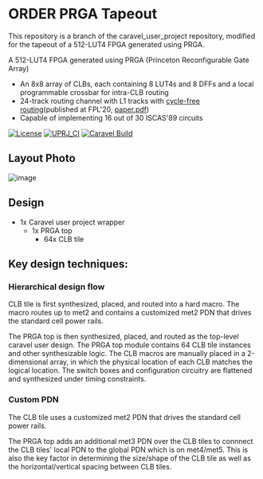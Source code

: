 # ORDER PRGA Tapeout

This repository is a branch of the caravel_user_project repository, modified for the tapeout of a 512-LUT4 FPGA generated using PRGA.


A 512-LUT4 FPGA generated using PRGA (Princeton Reconfigurable Gate Array)
 - An 8x8 array of CLBs, each containing 8 LUT4s and 8 DFFs and a local programmable crossbar for intra-CLB routing
 - 24-track routing channel with L1 tracks with [cycle-free routing](https://ieeexplore.ieee.org/document/9221519)(published at FPL'20, [paper.pdf](http://parallel.princeton.edu/papers/FPL20-Li.pdf))
 - Capable of implementing 16 out of 30 ISCAS'89 circuits
 

[![License](https://img.shields.io/badge/License-Apache%202.0-blue.svg)](https://opensource.org/licenses/Apache-2.0) [![UPRJ_CI](https://github.com/efabless/caravel_project_example/actions/workflows/user_project_ci.yml/badge.svg)](https://github.com/efabless/caravel_project_example/actions/workflows/user_project_ci.yml) [![Caravel Build](https://github.com/efabless/caravel_project_example/actions/workflows/caravel_build.yml/badge.svg)](https://github.com/efabless/caravel_project_example/actions/workflows/caravel_build.yml)

## Layout Photo

![image](https://efabless-production-marketplace.s3.amazonaws.com/attachments/projects/5c8e5e20-6b84-4a5a-a1c1-a37fd0c1cbf8/Capture.PNG)

## Design

- 1x Caravel user project wrapper
  - 1x PRGA top
    - 64x CLB tile

## Key design techniques:

### Hierarchical design flow

CLB tile is first synthesized, placed, and routed into a hard macro. The macro routes up to met2 and contains a customized met2 PDN that drives the standard cell power rails.

The PRGA top is then synthesized, placed, and routed as the top-level caravel user design. The PRGA top module contains 64 CLB tile instances and other synthesizable logic. The CLB macros are manually placed in a 2-dimensional array, in which the physical location of each CLB matches the logical location. The switch boxes and configuration circuitry are flattened and synthesized under timing constraints.

### Custom PDN

The CLB tile uses a customized met2 PDN that drives the standard cell power rails.

The PRGA top adds an additional met3 PDN over the CLB tiles to connnect the CLB tiles' local PDN to the global PDN which is on met4/met5. This is also the key factor in determining the size/shape of the CLB tile as well as the horizontal/vertical spacing between CLB tiles.
